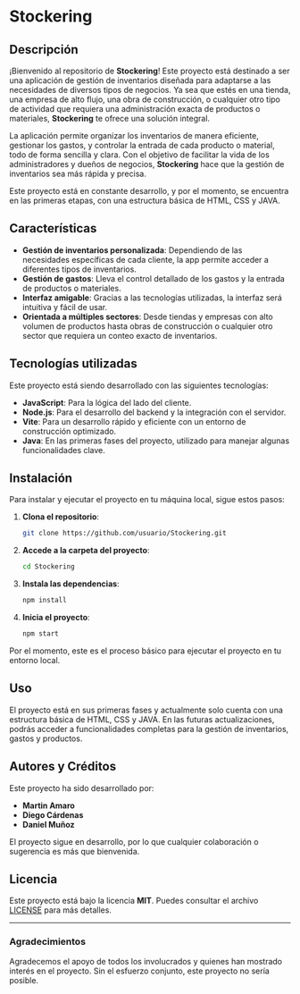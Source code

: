 # **Stockering**

## **Descripción**

¡Bienvenido al repositorio de **Stockering**! Este proyecto está destinado a ser una aplicación de gestión de inventarios diseñada para adaptarse a las necesidades de diversos tipos de negocios. Ya sea que estés en una tienda, una empresa de alto flujo, una obra de construcción, o cualquier otro tipo de actividad que requiera una administración exacta de productos o materiales, **Stockering** te ofrece una solución integral.

La aplicación permite organizar los inventarios de manera eficiente, gestionar los gastos, y controlar la entrada de cada producto o material, todo de forma sencilla y clara. Con el objetivo de facilitar la vida de los administradores y dueños de negocios, **Stockering** hace que la gestión de inventarios sea más rápida y precisa.

Este proyecto está en constante desarrollo, y por el momento, se encuentra en las primeras etapas, con una estructura básica de HTML, CSS y JAVA.

## **Características**

- **Gestión de inventarios personalizada**: Dependiendo de las necesidades específicas de cada cliente, la app permite acceder a diferentes tipos de inventarios.
- **Gestión de gastos**: Lleva el control detallado de los gastos y la entrada de productos o materiales.
- **Interfaz amigable**: Gracias a las tecnologías utilizadas, la interfaz será intuitiva y fácil de usar.
- **Orientada a múltiples sectores**: Desde tiendas y empresas con alto volumen de productos hasta obras de construcción o cualquier otro sector que requiera un conteo exacto de inventarios.

## **Tecnologías utilizadas**

Este proyecto está siendo desarrollado con las siguientes tecnologías:

- **JavaScript**: Para la lógica del lado del cliente.
- **Node.js**: Para el desarrollo del backend y la integración con el servidor.
- **Vite**: Para un desarrollo rápido y eficiente con un entorno de construcción optimizado.
- **Java**: En las primeras fases del proyecto, utilizado para manejar algunas funcionalidades clave.

## **Instalación**

Para instalar y ejecutar el proyecto en tu máquina local, sigue estos pasos:

1. **Clona el repositorio**:
    ```bash
    git clone https://github.com/usuario/Stockering.git
    ```

2. **Accede a la carpeta del proyecto**:
    ```bash
    cd Stockering
    ```

3. **Instala las dependencias**:
    ```bash
    npm install
    ```

4. **Inicia el proyecto**:
    ```bash
    npm start
    ```

Por el momento, este es el proceso básico para ejecutar el proyecto en tu entorno local.

## **Uso**

El proyecto está en sus primeras fases y actualmente solo cuenta con una estructura básica de HTML, CSS y JAVA. En las futuras actualizaciones, podrás acceder a funcionalidades completas para la gestión de inventarios, gastos y productos.

## **Autores y Créditos**

Este proyecto ha sido desarrollado por:

- **Martin Amaro**
- **Diego Cárdenas**
- **Daniel Muñoz**

El proyecto sigue en desarrollo, por lo que cualquier colaboración o sugerencia es más que bienvenida.


## **Licencia**

Este proyecto está bajo la licencia **MIT**. Puedes consultar el archivo [LICENSE](LICENSE) para más detalles.

---

### **Agradecimientos**

Agradecemos el apoyo de todos los involucrados y quienes han mostrado interés en el proyecto. Sin el esfuerzo conjunto, este proyecto no sería posible.